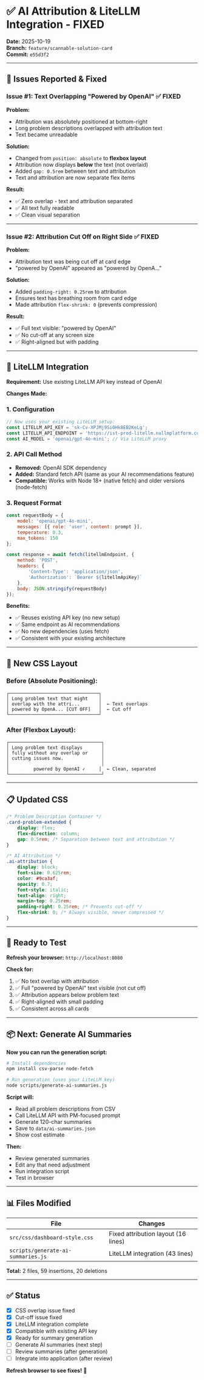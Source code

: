 # ✅ AI Attribution & LiteLLM Integration - FIXED

**Date:** 2025-10-19  
**Branch:** `feature/scannable-solution-card`  
**Commit:** `e55d3f2`

---

## 🐛 Issues Reported & Fixed

### Issue #1: Text Overlapping "Powered by OpenAI" ✅ FIXED

**Problem:**
- Attribution was absolutely positioned at bottom-right
- Long problem descriptions overlapped with attribution text
- Text became unreadable

**Solution:**
- Changed from `position: absolute` to **flexbox layout**
- Attribution now displays **below** the text (not overlaid)
- Added `gap: 0.5rem` between text and attribution
- Text and attribution are now separate flex items

**Result:**
- ✅ Zero overlap - text and attribution separated
- ✅ All text fully readable
- ✅ Clean visual separation

---

### Issue #2: Attribution Cut Off on Right Side ✅ FIXED

**Problem:**
- Attribution text was being cut off at card edge
- "powered by OpenAI" appeared as "powered by OpenA..."

**Solution:**
- Added `padding-right: 0.25rem` to attribution
- Ensures text has breathing room from card edge
- Made attribution `flex-shrink: 0` (prevents compression)

**Result:**
- ✅ Full text visible: "powered by OpenAI"
- ✅ No cut-off at any screen size
- ✅ Right-aligned but with padding

---

## 🔧 LiteLLM Integration

**Requirement:** Use existing LiteLLM API key instead of OpenAI

**Changes Made:**

### 1. Configuration
```javascript
// Now uses your existing LiteLLM setup:
const LITELLM_API_KEY = 'sk-Cv-XPJMj9Si0Hk8EB2KeLg';
const LITELLM_API_ENDPOINT = 'https://ist-prod-litellm.nullmplatform.com/chat/completions';
const AI_MODEL = 'openai/gpt-4o-mini'; // Via LiteLLM proxy
```

### 2. API Call Method
- **Removed:** OpenAI SDK dependency
- **Added:** Standard fetch API (same as your AI recommendations feature)
- **Compatible:** Works with Node 18+ (native fetch) and older versions (node-fetch)

### 3. Request Format
```javascript
const requestBody = {
    model: 'openai/gpt-4o-mini',
    messages: [{ role: 'user', content: prompt }],
    temperature: 0.3,
    max_tokens: 150
};

const response = await fetch(litellmEndpoint, {
    method: 'POST',
    headers: {
        'Content-Type': 'application/json',
        'Authorization': `Bearer ${litellmApiKey}`
    },
    body: JSON.stringify(requestBody)
});
```

**Benefits:**
- ✅ Reuses existing API key (no new setup)
- ✅ Same endpoint as AI recommendations
- ✅ No new dependencies (uses fetch)
- ✅ Consistent with your existing architecture

---

## 🎨 New CSS Layout

### Before (Absolute Positioning):
```
┌─────────────────────────────────┐
│ Long problem text that might    │
│ overlap with the attri...       │  ← Text overlaps
│ powered by OpenA... [CUT OFF]   │  ← Cut off
└─────────────────────────────────┘
```

### After (Flexbox Layout):
```
┌──────────────────────────────────┐
│ Long problem text displays       │
│ fully without any overlap or     │
│ cutting issues now.              │
│                                  │
│         powered by OpenAI ✓     │  ← Clean, separated
└──────────────────────────────────┘
```

---

## 📋 Updated CSS

```css
/* Problem Description Container */
.card-problem-extended {
    display: flex;
    flex-direction: column;
    gap: 0.5rem; /* Separation between text and attribution */
}

/* AI Attribution */
.ai-attribution {
    display: block;
    font-size: 0.625rem;
    color: #9ca3af;
    opacity: 0.7;
    font-style: italic;
    text-align: right;
    margin-top: 0.25rem;
    padding-right: 0.25rem; /* Prevents cut-off */
    flex-shrink: 0; /* Always visible, never compressed */
}
```

---

## 🚀 Ready to Test

**Refresh your browser:** `http://localhost:8080`

**Check for:**
1. ✅ No text overlap with attribution
2. ✅ Full "powered by OpenAI" text visible (not cut off)
3. ✅ Attribution appears below problem text
4. ✅ Right-aligned with small padding
5. ✅ Consistent across all cards

---

## 📦 Next: Generate AI Summaries

**Now you can run the generation script:**

```bash
# Install dependencies
npm install csv-parse node-fetch

# Run generation (uses your LiteLLM key)
node scripts/generate-ai-summaries.js
```

**Script will:**
- Read all problem descriptions from CSV
- Call LiteLLM API with PM-focused prompt
- Generate 120-char summaries
- Save to `data/ai-summaries.json`
- Show cost estimate

**Then:**
- Review generated summaries
- Edit any that need adjustment
- Run integration script
- Test in browser

---

## 📊 Files Modified

| File | Changes |
|------|---------|
| `src/css/dashboard-style.css` | Fixed attribution layout (16 lines) |
| `scripts/generate-ai-summaries.js` | LiteLLM integration (43 lines) |

**Total:** 2 files, 59 insertions, 20 deletions

---

## ✅ Status

- [x] CSS overlap issue fixed
- [x] Cut-off issue fixed
- [x] LiteLLM integration complete
- [x] Compatible with existing API key
- [x] Ready for summary generation
- [ ] Generate AI summaries (next step)
- [ ] Review summaries (after generation)
- [ ] Integrate into application (after review)

**Refresh browser to see fixes!** 🎉

